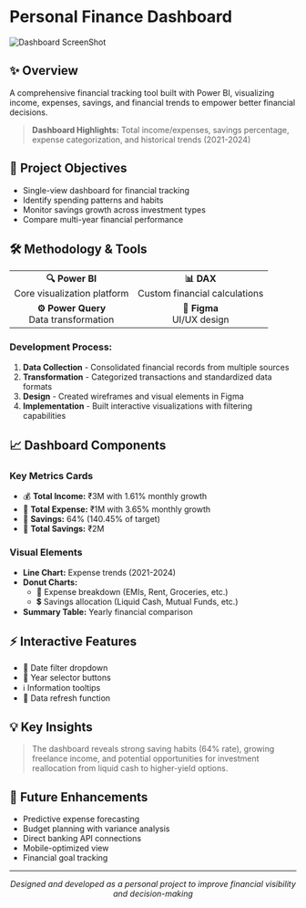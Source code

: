 # Personal Finance Dashboard

![Dashboard ScreenShot](https://github.com/user-attachments/assets/54790eef-36be-4d82-80ca-28d18e00d1a9)

## ✨ Overview

A comprehensive financial tracking tool built with Power BI, visualizing income, expenses, savings, and financial trends to empower better financial decisions.

> **Dashboard Highlights:** Total income/expenses, savings percentage, expense categorization, and historical trends (2021-2024)

## 🎯 Project Objectives

- Single-view dashboard for financial tracking
- Identify spending patterns and habits
- Monitor savings growth across investment types
- Compare multi-year financial performance

## 🛠️ Methodology & Tools

<div align="center">
  <table>
    <tr>
      <td align="center"><b>🔍 Power BI</b><br>Core visualization platform</td>
      <td align="center"><b>📊 DAX</b><br>Custom financial calculations</td>
    </tr>
    <tr>
      <td align="center"><b>⚙️ Power Query</b><br>Data transformation</td>
      <td align="center"><b>🎨 Figma</b><br>UI/UX design</td>
    </tr>
  </table>
</div>

### Development Process:
1. **Data Collection** - Consolidated financial records from multiple sources
2. **Transformation** - Categorized transactions and standardized data formats
3. **Design** - Created wireframes and visual elements in Figma
4. **Implementation** - Built interactive visualizations with filtering capabilities

## 📈 Dashboard Components

### Key Metrics Cards
- 💰 **Total Income:** ₹3M with 1.61% monthly growth
- 💸 **Total Expense:** ₹1M with 3.65% monthly growth
- 🏦 **Savings:** 64% (140.45% of target)
- 💼 **Total Savings:** ₹2M

### Visual Elements
- **Line Chart:** Expense trends (2021-2024)
- **Donut Charts:** 
  - 🧾 Expense breakdown (EMIs, Rent, Groceries, etc.)
  - 💲 Savings allocation (Liquid Cash, Mutual Funds, etc.)
- **Summary Table:** Yearly financial comparison

## ⚡ Interactive Features

- 📅 Date filter dropdown
- 🔘 Year selector buttons
- ℹ️ Information tooltips
- 🔄 Data refresh function

## 💡 Key Insights

> The dashboard reveals strong saving habits (64% rate), growing freelance income, and potential opportunities for investment reallocation from liquid cash to higher-yield options.

## 🚀 Future Enhancements

- Predictive expense forecasting
- Budget planning with variance analysis
- Direct banking API connections
- Mobile-optimized view
- Financial goal tracking

---

<div align="center">
  <i>Designed and developed as a personal project to improve financial visibility and decision-making</i>
</div>
